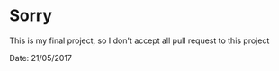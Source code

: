 # Sorry

This is my final project, so I don't accept all pull request to this project

Date: 21/05/2017
